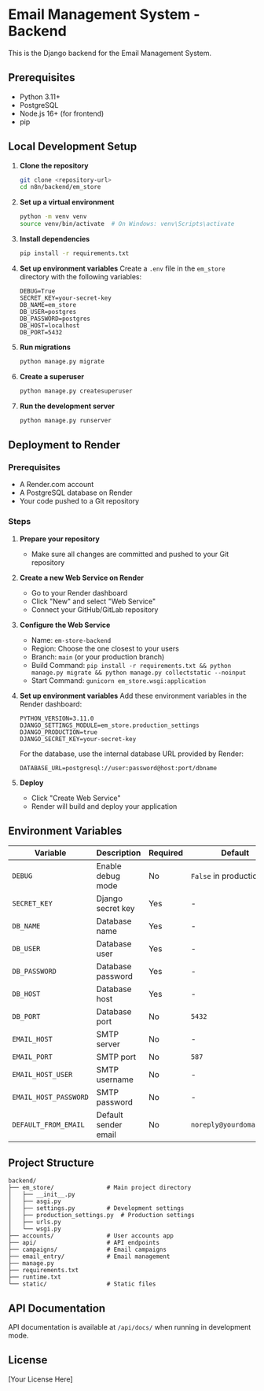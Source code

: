 # Email Management System - Backend

This is the Django backend for the Email Management System.

## Prerequisites

- Python 3.11+
- PostgreSQL
- Node.js 16+ (for frontend)
- pip

## Local Development Setup

1. **Clone the repository**
   ```bash
   git clone <repository-url>
   cd n8n/backend/em_store
   ```

2. **Set up a virtual environment**
   ```bash
   python -m venv venv
   source venv/bin/activate  # On Windows: venv\Scripts\activate
   ```

3. **Install dependencies**
   ```bash
   pip install -r requirements.txt
   ```

4. **Set up environment variables**
   Create a `.env` file in the `em_store` directory with the following variables:
   ```
   DEBUG=True
   SECRET_KEY=your-secret-key
   DB_NAME=em_store
   DB_USER=postgres
   DB_PASSWORD=postgres
   DB_HOST=localhost
   DB_PORT=5432
   ```

5. **Run migrations**
   ```bash
   python manage.py migrate
   ```

6. **Create a superuser**
   ```bash
   python manage.py createsuperuser
   ```

7. **Run the development server**
   ```bash
   python manage.py runserver
   ```

## Deployment to Render

### Prerequisites

- A Render.com account
- A PostgreSQL database on Render
- Your code pushed to a Git repository

### Steps

1. **Prepare your repository**
   - Make sure all changes are committed and pushed to your Git repository

2. **Create a new Web Service on Render**
   - Go to your Render dashboard
   - Click "New" and select "Web Service"
   - Connect your GitHub/GitLab repository

3. **Configure the Web Service**
   - Name: `em-store-backend`
   - Region: Choose the one closest to your users
   - Branch: `main` (or your production branch)
   - Build Command: `pip install -r requirements.txt && python manage.py migrate && python manage.py collectstatic --noinput`
   - Start Command: `gunicorn em_store.wsgi:application`

4. **Set up environment variables**
   Add these environment variables in the Render dashboard:
   ```
   PYTHON_VERSION=3.11.0
   DJANGO_SETTINGS_MODULE=em_store.production_settings
   DJANGO_PRODUCTION=true
   DJANGO_SECRET_KEY=your-secret-key
   ```
   
   For the database, use the internal database URL provided by Render:
   ```
   DATABASE_URL=postgresql://user:password@host:port/dbname
   ```

5. **Deploy**
   - Click "Create Web Service"
   - Render will build and deploy your application

## Environment Variables

| Variable | Description | Required | Default |
|----------|-------------|----------|---------|
| `DEBUG` | Enable debug mode | No | `False` in production |
| `SECRET_KEY` | Django secret key | Yes | - |
| `DB_NAME` | Database name | Yes | - |
| `DB_USER` | Database user | Yes | - |
| `DB_PASSWORD` | Database password | Yes | - |
| `DB_HOST` | Database host | Yes | - |
| `DB_PORT` | Database port | No | `5432` |
| `EMAIL_HOST` | SMTP server | No | - |
| `EMAIL_PORT` | SMTP port | No | `587` |
| `EMAIL_HOST_USER` | SMTP username | No | - |
| `EMAIL_HOST_PASSWORD` | SMTP password | No | - |
| `DEFAULT_FROM_EMAIL` | Default sender email | No | `noreply@yourdomain.com` |

## Project Structure

```
backend/
├── em_store/               # Main project directory
│   ├── __init__.py
│   ├── asgi.py
│   ├── settings.py         # Development settings
│   ├── production_settings.py  # Production settings
│   ├── urls.py
│   └── wsgi.py
├── accounts/               # User accounts app
├── api/                    # API endpoints
├── campaigns/              # Email campaigns
├── email_entry/            # Email management
├── manage.py
├── requirements.txt
├── runtime.txt
└── static/                 # Static files
```

## API Documentation

API documentation is available at `/api/docs/` when running in development mode.

## License

[Your License Here]
